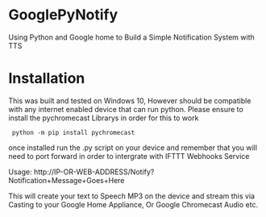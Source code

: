 # GooglePyNotify
Using Python and Google home to Build a Simple Notification System with TTS

# Installation

This was built and tested on Windows 10, However should be compatible with any internet enabled device that can run python.
Please ensure to install the pychromecast Librarys in order for this to work

<code> python -m pip install pychromecast </code>

once installed run the .py script on your device and remember that you will need to port forward in order to intergrate with IFTTT Webhooks Service

Usage: http://IP-OR-WEB-ADDRESS/Notify?Notification+Message+Goes+Here

This will create your text to Speech MP3 on the device and stream this via Casting to your Google Home Appliance, Or Google Chromecast Audio etc.
